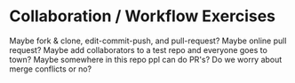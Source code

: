 # Collaboration / Workflow Exercises

Maybe fork & clone, edit-commit-push, and pull-request?
Maybe online pull request?
Maybe add collaborators to a test repo and everyone goes to town?
Maybe somewhere in this repo ppl can do PR's?
Do we worry about merge conflicts or no?

